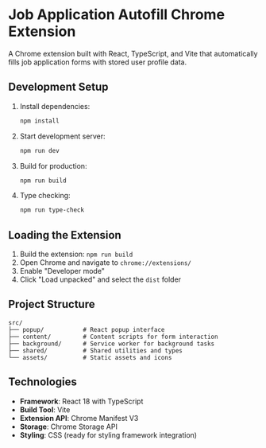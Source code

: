 # Job Application Autofill Chrome Extension

A Chrome extension built with React, TypeScript, and Vite that automatically fills job application forms with stored user profile data.

## Development Setup

1. Install dependencies:
   ```bash
   npm install
   ```

2. Start development server:
   ```bash
   npm run dev
   ```

3. Build for production:
   ```bash
   npm run build
   ```

4. Type checking:
   ```bash
   npm run type-check
   ```

## Loading the Extension

1. Build the extension: `npm run build`
2. Open Chrome and navigate to `chrome://extensions/`
3. Enable "Developer mode"
4. Click "Load unpacked" and select the `dist` folder

## Project Structure

```
src/
├── popup/           # React popup interface
├── content/         # Content scripts for form interaction
├── background/      # Service worker for background tasks
├── shared/          # Shared utilities and types
└── assets/          # Static assets and icons
```

## Technologies

- **Framework**: React 18 with TypeScript
- **Build Tool**: Vite
- **Extension API**: Chrome Manifest V3
- **Storage**: Chrome Storage API
- **Styling**: CSS (ready for styling framework integration)